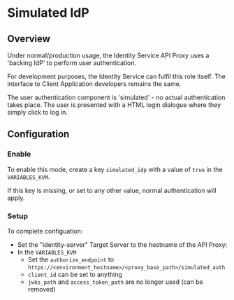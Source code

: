 # Simulated IdP

## Overview

Under normal/production usage, the Identity Service API Proxy uses a 'backing IdP' to perform user authentication.

For development purposes, the Identity Service can fulfil this role itself. The interface to Client Application developers remains the same.

The user authentication component is 'simulated' - no actual authentication takes place. The user is presented with a HTML login dialogue where they simply click to log in.

## Configuration

### Enable

To enable this mode, create a key `simulated_idp` with a value of `true` in the `VARIABLES_KVM`.

If this key is missing, or set to any other value, normal authentication will apply.

### Setup

To complete configuation:

 * Set the "identity-server" Target Server to the hostname of the API Proxy:
 * In the `VARIABLES_KVM`
    * Set the `authorize_endpoint` to `https://<environment_hostname>/<proxy_base_path>/simulated_auth`
    * `client_id` can be set to anything
    * `jwks_path` and `access_token_path` are no longer used (can be removed)

